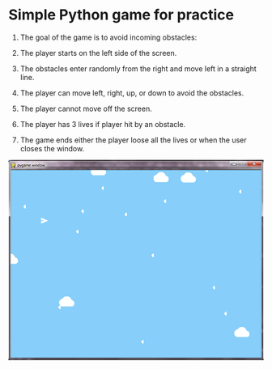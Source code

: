 # Simple Python game for practice

  1) The goal of the game is to avoid incoming obstacles:
  
  2) The player starts on the left side of the screen.
  
  3) The obstacles enter randomly from the right and move left in a straight line.
  
  4) The player can move left, right, up, or down to avoid the obstacles.
  
  5) The player cannot move off the screen.
  
  6) The player has 3 lives if player hit by an obstacle.
  
  7) The game ends either the player loose all the lives or when the user closes the window.
  
  ![pygame window](https://github.com/NasreenUstad/Tutorial1/blob/master/game%20window.png)
